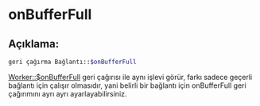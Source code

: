 # onBufferFull
## Açıklama:
```php
geri çağırma Bağlantı::$onBufferFull
```

[Worker::$onBufferFull](../worker/on-buffer-full.md) geri çağırısı ile aynı işlevi görür, farkı sadece geçerli bağlantı için çalışır olmasıdır, yani belirli bir bağlantı için onBufferFull geri çağırımını ayrı ayrı ayarlayabilirsiniz.
